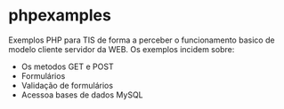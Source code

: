 # phpexamples
Exemplos PHP para TIS de forma a perceber o funcionamento basico de modelo cliente servidor da WEB.
Os exemplos incidem sobre:
- Os metodos GET e POST
- Formulários
- Validação de formulários
- Acessoa bases de dados MySQL
